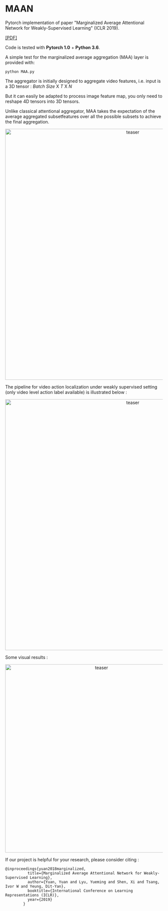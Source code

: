 # MAAN
Pytorch implementation of paper "Marginalized Average Attentional Network for Weakly-Supervised Learning" (ICLR 2019).

[[PDF]](https://openreview.net/pdf?id=HkljioCcFQ)

Code is tested with **Pytorch 1.0** + **Python 3.6**. 

A simple test for the marginalized average aggregation (MAA) layer is provided with: 
```
python MAA.py
```

The aggregator is initially designed to aggregate video features, i.e. input is a 3D tensor : *Batch Size* X *T* X *N*

But it can easily be adapted to process image feature map, you only need to reshape 4D tensors into 3D tensors.

Unlike classical attentional aggregator, MAA takes the expectation of the average aggregated subsetfeatures over all the possible subsets to achieve the final aggregation. 

<p align="center">
<img src="https://github.com/yyuanad/MAAN/blob/master/img/model.jpg" width="800px" alt="teaser">
</p>

The pipeline for video action localization under weakly supervised setting (only video level action label available) is illustrated below : 
<p align="center">
<img src="https://github.com/yyuanad/MAAN/blob/master/img/pipeline.jpg" width="800px" alt="teaser">
</p>

Some visual results : 
<p align="center">
<img src="https://github.com/yyuanad/MAAN/blob/master/img/visualRes.jpg" width="600px" alt="teaser">
</p>

If our project is helpful for your research, please consider citing : 
``` 
@inproceedings{yuan2018marginalized,
          title={Marginalized Average Attentional Network for Weakly-Supervised Learning},
          author={Yuan, Yuan and Lyu, Yueming and Shen, Xi and Tsang, Ivor W and Yeung, Dit-Yan},
          booktitle={International Conference on Learning Representations (ICLR)},
          year={2019}
        }
```

